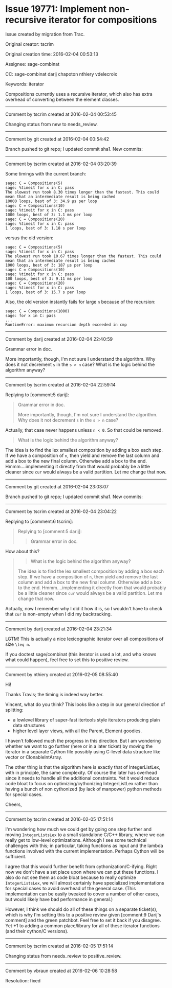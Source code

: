 # Issue 19771: Implement non-recursive iterator for compositions

Issue created by migration from Trac.

Original creator: tscrim

Original creation time: 2016-02-04 00:53:13

Assignee: sage-combinat

CC:  sage-combinat darij chapoton nthiery vdelecroix

Keywords: iterator

Compositions currently uses a recursive iterator, which also has extra overhead of converting between the element classes. 


---

Comment by tscrim created at 2016-02-04 00:53:45

Changing status from new to needs_review.


---

Comment by git created at 2016-02-04 00:54:42

Branch pushed to git repo; I updated commit sha1. New commits:


---

Comment by tscrim created at 2016-02-04 03:20:39

Some timings with the current branch:

```
sage: C = Compositions(5)
sage: %timeit for x in C: pass
The slowest run took 8.30 times longer than the fastest. This could mean that an intermediate result is being cached
10000 loops, best of 3: 34.9 µs per loop
sage: C = Compositions(10)
sage: %timeit for x in C: pass
1000 loops, best of 3: 1.1 ms per loop
sage: C = Compositions(20)
sage: %timeit for x in C: pass
1 loops, best of 3: 1.18 s per loop
```

versus the old version:

```
sage: C = Compositions(5)
sage: %timeit for x in C: pass
The slowest run took 10.67 times longer than the fastest. This could mean that an intermediate result is being cached 
1000 loops, best of 3: 187 µs per loop
sage: C = Compositions(10)
sage: %timeit for x in C: pass
100 loops, best of 3: 9.11 ms per loop
sage: C = Compositions(20)
sage: %timeit for x in C: pass
1 loops, best of 3: 15.7 s per loop
```

Also, the old version instantly fails for large `n` because of the recursion:

```
sage: C = Compositions(1000)
sage: for x in C: pass
...
RuntimeError: maximum recursion depth exceeded in cmp
```



---

Comment by darij created at 2016-02-04 22:40:59

Grammar error in doc.

More importantly, though, I'm not sure I understand the algorithm. Why does it not decrement `s` in the `s > n` case? What is the logic behind the algorithm anyway?


---

Comment by tscrim created at 2016-02-04 22:59:14

Replying to [comment:5 darij]:
> Grammar error in doc.
> 
> More importantly, though, I'm not sure I understand the algorithm. Why does it not decrement `s` in the `s > n` case?

Actually, that case never happens unless `n < 0`. So that could be removed.

> What is the logic behind the algorithm anyway?

The idea is to find the lex smallest composition by adding a box each step. If we have a composition of `n`, then yield and remove the last column and add a box to the new final column. Otherwise add a box to the end. Hmmm....implementing it directly from that would probably be a little cleaner since `cur` would always be a valid partition. Let me change that now.


---

Comment by git created at 2016-02-04 23:03:07

Branch pushed to git repo; I updated commit sha1. New commits:


---

Comment by tscrim created at 2016-02-04 23:04:22

Replying to [comment:6 tscrim]:
> Replying to [comment:5 darij]:
> > Grammar error in doc.

How about this?

> > What is the logic behind the algorithm anyway?
> 
> The idea is to find the lex smallest composition by adding a box each step. If we have a composition of `n`, then yield and remove the last column and add a box to the new final column. Otherwise add a box to the end. Hmmm....implementing it directly from that would probably be a little cleaner since `cur` would always be a valid partition. Let me change that now.

Actually, now I remember why I did it how it is, so I wouldn't have to check that `cur` is non-empty when I did my backtracking.


---

Comment by darij created at 2016-02-04 23:21:34

LGTM! This is actually a nice lexicographic iterator over all compositions of size `\leq n`.

If you doctest sage/combinat  (this iterator is used a lot, and who knows what could happen), feel free to set this to positive review.


---

Comment by nthiery created at 2016-02-05 08:55:40

Hi!

Thanks Travis; the timing is indeed way better.

Vincent, what do you think? This looks like a step in our general direction of splitting:

- a lowlevel library of super-fast itertools style iterators producing plain data structures
- higher level layer views, with all the Parent, Element goodies.

I haven't followed much the progress in this direction. But I am wondering whether we want to go further (here or in a later ticket) by moving the iterator in a separate Cython file possibly using C-level data structure like vector<int> or ClonableIntArray.

The other thing is that the algorithm here is exactly that of IntegerListLex, with in principle, the same complexity. Of course the later has overhead since it needs to handle all the additional constraints. Yet it would reduce code bloat to focus on optimizing/cythonizing IntegerListLex rather than having a bunch of non cythonized (by lack of manpower) python methods for special cases.

Cheers,


---

Comment by tscrim created at 2016-02-05 17:51:14

I'm wondering how much we could get by going one step further and moving `IntegerListsLex` to a small standalone C/C++ library, where we can really get to low-level optimizations. Although I see some technical challenges with this; in particular, taking functions as input and the lambda functions involved with the current implementation. Perhaps Cython will be sufficient.

I agree that this would further benefit from cythonization/C-ifying. Right now we don't have a set place upon where we can put these functions. I also do not see them as code bloat because to really optimize `IntegerListsLex`, we will almost certainly have specialized implementations for special cases to avoid overhead of the general case. (This implementation can be easily tweaked to cover a number of other cases, but would likely have bad performance in general.)

However, I think we should do all of these things on a separate ticket(s), which is why I'm setting this to a positive review given [comment:9 Darij's comment] and the green patchbot. Feel free to set it back if you disagree. Yet +1 to adding a common place/library for all of these iterator functions (and their cython/C versions).


---

Comment by tscrim created at 2016-02-05 17:51:14

Changing status from needs_review to positive_review.


---

Comment by vbraun created at 2016-02-06 10:28:58

Resolution: fixed
